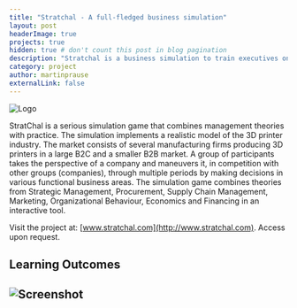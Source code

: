```yaml
---
title: "Stratchal - A full-fledged business simulation"
layout: post
headerImage: true
projects: true
hidden: true # don't count this post in blog pagination
description: "Stratchal is a business simulation to train executives on managerial decision-making."
category: project
author: martinprause
externalLink: false
---
```


![Logo](https://martinprause.github.io/blog/assets/images/stratchal_small.jpg)


StratChal is a serious simulation game that combines management theories with practice. The simulation implements a realistic model of the 3D printer industry. The market consists of several manufacturing firms producing 3D printers in a large B2C and a smaller B2B market. A group of participants takes the perspective of a company and maneuvers it, in competition with other groups (companies), through multiple periods by making decisions in various functional business areas. The simulation game combines theories from Strategic Management, Procurement, Supply Chain Management, Marketing, Organizational Behaviour, Economics and Financing in an interactive tool.

Visit the project at: [www.stratchal.com](http://www.stratchal.com). Access upon request.

## Learning Outcomes

![Screenshot](https://martinprause.github.io/blog/assets/images/stratchal_screen.jpg)
---
